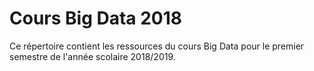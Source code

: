 # Cours Big Data 2018

Ce répertoire contient les ressources du cours Big Data pour le premier semestre de l'année scolaire 2018/2019. 

